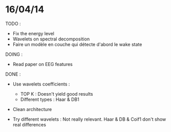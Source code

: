 # 16/04/14

TODO :

- Fix the energy level
- Wavelets on spectral decomposition
- Faire un modèle en couche qui détecte d'abord le wake state

DOING :
- Read paper on EEG features


DONE :
- Use wavelets coefficients :
  - TOP K : Doesn't yield good results
  - Different types : Haar & DB1

- Clean architecture

- Try different wavelets : Not really relevant. Haar & DB & Coif1 don't show real differences

